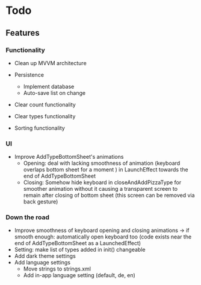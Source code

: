 # Todo

## Features

### Functionality
- Clean up MVVM architecture

- Persistence 
  - Implement database
  - Auto-save list on change

- Clear count functionality
- Clear types functionality

- Sorting functionality

### UI
- Improve AddTypeBottomSheet's animations
  - Opening: deal with lacking smoothness of animation (keyboard overlaps bottom sheet for a moment ) in LaunchEffect towards the end of AddTypeBottomSheet
  - Closing: Somehow hide keyboard in closeAndAddPizzaType for smoother animation without it causing a transparent screen to remain after closing of bottom sheet (this screen can be removed via back gesture)

### Down the road
- Improve smoothness of keyboard opening and closing animations → if smooth enough: automatically open keyboard too (code exists near the end of AddTypeBottomSheet as a LaunchedEffect)
- Setting: make list of types added in init() changeable
- Add dark theme settings
- Add language settings
  - Move strings to strings.xml
  - Add in-app language setting (default, de, en)
